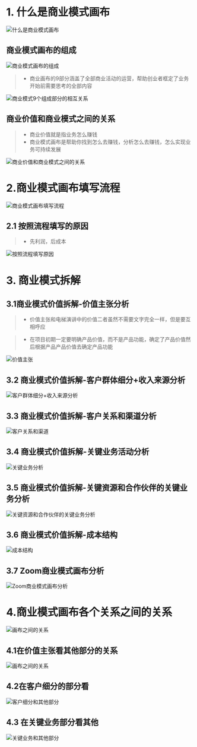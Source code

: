 
# 1. 什么是商业模式画布

![什么是商业模式画布](/商业模式分析和需求挖掘/商业分析-商业模式画布图片/什么是商业模式画布.png)

## 商业模式画布的组成


![商业模式画布的组成](/商业模式分析和需求挖掘/商业分析-商业模式画布图片/商业模式的组成.png)




>+ 商业画布的9部分涵盖了全部商业活动的运营，帮助创业者框定了业务开始前需要思考的全部内容



![商业模式9个组成部分的相互关系](/商业模式分析和需求挖掘/商业分析-商业模式画布图片/商业模式画布的9个组成部分的相互关系.png)


## 商业价值和商业模式之间的关系
>+ 商业价值就是指业务怎么赚钱
>+ 商业模式画布是帮助你找到怎么去赚钱，分析怎么去赚钱，怎么实现业务可持续发展



![商业价值和商业模式之间的关系](/商业模式分析和需求挖掘/商业分析-商业模式画布图片/商业价值和商业模式之间的关系.png)

# 2.商业模式画布填写流程

![商业模式画布填写流程](/商业模式分析和需求挖掘/商业分析-商业模式画布图片/商业画布填写执行流程.png)

## 2.1 按照流程填写的原因

>+   先利润，后成本




![按照流程填写原因](/商业模式分析和需求挖掘/商业分析-商业模式画布图片/按照流程填写的原因.png)


# 3. 商业模式拆解

## 3.1商业模式价值拆解-价值主张分析

>+ 价值主张和电梯演讲中的价值二者虽然不需要文字完全一样，但是要互相呼应

>+ 在项目初期一定要明确产品价值，而不是产品功能，确定了产品价值然后根据产品产品价值去确定产品功能


![价值主张](/商业模式分析和需求挖掘/商业分析-商业模式画布图片/商业模式价值拆解-价值主张.png)


## 3.2 商业模式价值拆解-客户群体细分+收入来源分析

![客户群体细分+收入来源分析](/商业模式分析和需求挖掘/商业分析-商业模式画布图片/商业模式价值拆解-客户群体细分+收入来源分析.png)

## 3.3 商业模式价值拆解-客户关系和渠道分析

![客户关系和渠道](/商业模式分析和需求挖掘/商业分析-商业模式画布图片/客户关系和渠道.png)

## 3.4 商业模式价值拆解-关键业务活动分析
![关键业务分析](/商业模式分析和需求挖掘/商业分析-商业模式画布图片/关键业务活动.png)


## 3.5 商业模式价值拆解-关键资源和合作伙伴的关键业务分析

![关键资源和合作伙伴的关键业务分析](/商业模式分析和需求挖掘/商业分析-商业模式画布图片/关键资源和合作伙伴完成关键业务.png)


## 3.6  商业模式价值拆解-成本结构

![成本结构](/商业模式分析和需求挖掘/商业分析-商业模式画布图片/成本结构.png)


## 3.7 Zoom商业模式画布分析
![Zoom商业模式画布分析](/商业模式分析和需求挖掘/商业分析-商业模式画布图片/zoom商业模式画布.png)


# 4.商业模式画布各个关系之间的关系

![画布之间的关系](/商业模式分析和需求挖掘/商业分析-商业模式画布图片/画布之间的关系.png)


## 4.1在价值主张看其他部分的关系
![画布之间的关系](/商业模式分析和需求挖掘/商业分析-商业模式画布图片/在价值主张开关系.png)


## 4.2在客户细分的部分看
![客户细分和其他部分](/商业模式分析和需求挖掘/商业分析-商业模式画布图片/站在客户细分上看.png)


## 4.3 在关键业务部分看其他
![关键业务和其他部分](/商业模式分析和需求挖掘/商业分析-商业模式画布图片/在关键业务看其他部分.png)



